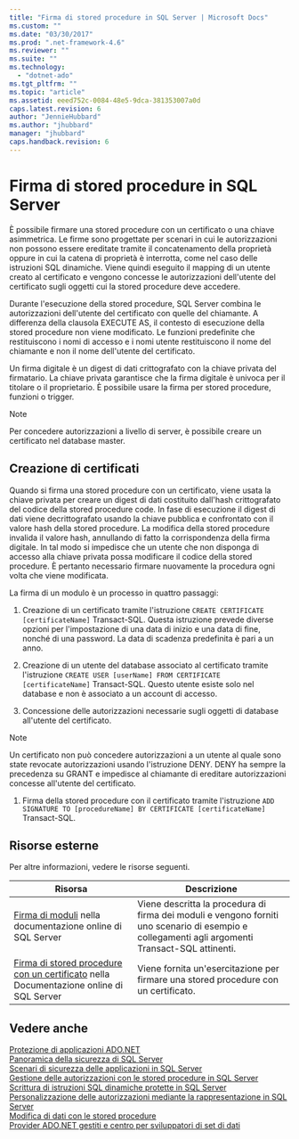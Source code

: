 ```yaml
---
title: "Firma di stored procedure in SQL Server | Microsoft Docs"
ms.custom: ""
ms.date: "03/30/2017"
ms.prod: ".net-framework-4.6"
ms.reviewer: ""
ms.suite: ""
ms.technology: 
  - "dotnet-ado"
ms.tgt_pltfrm: ""
ms.topic: "article"
ms.assetid: eeed752c-0084-48e5-9dca-381353007a0d
caps.latest.revision: 6
author: "JennieHubbard"
ms.author: "jhubbard"
manager: "jhubbard"
caps.handback.revision: 6
---
```

# Firma di stored procedure in SQL Server
È possibile firmare una stored procedure con un certificato o una chiave asimmetrica.  Le firme sono progettate per scenari in cui le autorizzazioni non possono essere ereditate tramite il concatenamento della proprietà oppure in cui la catena di proprietà è interrotta, come nel caso delle istruzioni SQL dinamiche.  Viene quindi eseguito il mapping di un utente creato al certificato e vengono concesse le autorizzazioni dell'utente del certificato sugli oggetti cui la stored procedure deve accedere.  
  
 Durante l'esecuzione della stored procedure, SQL Server combina le autorizzazioni dell'utente del certificato con quelle del chiamante.  A differenza della clausola EXECUTE AS, il contesto di esecuzione della stored procedure non viene modificato.  Le funzioni predefinite che restituiscono i nomi di accesso e i nomi utente restituiscono il nome del chiamante e non il nome dell'utente del certificato.  
  
 Un firma digitale è un digest di dati crittografato con la chiave privata del firmatario.  La chiave privata garantisce che la firma digitale è univoca per il titolare o il proprietario.  È possibile usare la firma per stored procedure, funzioni o trigger.  
  
> [!NOTE]
>  Per concedere autorizzazioni a livello di server, è possibile creare un certificato nel database master.  
  
## Creazione di certificati  
 Quando si firma una stored procedure con un certificato, viene usata la chiave privata per creare un digest di dati costituito dall'hash crittografato del codice della stored procedure code.  In fase di esecuzione il digest di dati viene decrittografato usando la chiave pubblica e confrontato con il valore hash della stored procedure.  La modifica della stored procedure invalida il valore hash, annullando di fatto la corrispondenza della firma digitale.  In tal modo si impedisce che un utente che non disponga di accesso alla chiave privata possa modificare il codice della stored procedure.  È pertanto necessario firmare nuovamente la procedura ogni volta che viene modificata.  
  
 La firma di un modulo è un processo in quattro passaggi:  
  
1.  Creazione di un certificato tramite l'istruzione `CREATE CERTIFICATE [certificateName]` Transact\-SQL.  Questa istruzione prevede diverse opzioni per l'impostazione di una data di inizio e una data di fine, nonché di una password.  La data di scadenza predefinita è pari a un anno.  
  
2.  Creazione di un utente del database associato al certificato tramite l'istruzione `CREATE USER [userName] FROM CERTIFICATE [certificateName]` Transact\-SQL.  Questo utente esiste solo nel database e non è associato a un account di accesso.  
  
3.  Concessione delle autorizzazioni necessarie sugli oggetti di database all'utente del certificato.  
  
> [!NOTE]
>  Un certificato non può concedere autorizzazioni a un utente al quale sono state revocate autorizzazioni usando l'istruzione DENY.  DENY ha sempre la precedenza su GRANT e impedisce al chiamante di ereditare autorizzazioni concesse all'utente del certificato.  
  
1.  Firma della stored procedure con il certificato tramite l'istruzione `ADD SIGNATURE TO [procedureName] BY CERTIFICATE [certificateName]` Transact\-SQL.  
  
## Risorse esterne  
 Per altre informazioni, vedere le risorse seguenti.  
  
|Risorsa|Descrizione|  
|-------------|-----------------|  
|[Firma di moduli](http://go.microsoft.com/fwlink/?LinkId=98590) nella documentazione online di SQL Server|Viene descritta la procedura di firma dei moduli e vengono forniti uno scenario di esempio e collegamenti agli argomenti Transact\-SQL attinenti.|  
|[Firma di stored procedure con un certificato](http://msdn.microsoft.com/library/bb283630.aspx) nella Documentazione online di SQL Server|Viene fornita un'esercitazione per firmare una stored procedure con un certificato.|  
  
## Vedere anche  
 [Protezione di applicazioni ADO.NET](../../../../../docs/framework/data/adonet/securing-ado-net-applications.md)   
 [Panoramica della sicurezza di SQL Server](../../../../../docs/framework/data/adonet/sql/overview-of-sql-server-security.md)   
 [Scenari di sicurezza delle applicazioni in SQL Server](../../../../../docs/framework/data/adonet/sql/application-security-scenarios-in-sql-server.md)   
 [Gestione delle autorizzazioni con le stored procedure in SQL Server](../../../../../docs/framework/data/adonet/sql/managing-permissions-with-stored-procedures-in-sql-server.md)   
 [Scrittura di istruzioni SQL dinamiche protette in SQL Server](../../../../../docs/framework/data/adonet/sql/writing-secure-dynamic-sql-in-sql-server.md)   
 [Personalizzazione delle autorizzazioni mediante la rappresentazione in SQL Server](../../../../../docs/framework/data/adonet/sql/customizing-permissions-with-impersonation-in-sql-server.md)   
 [Modifica di dati con le stored procedure](../../../../../docs/framework/data/adonet/modifying-data-with-stored-procedures.md)   
 [Provider ADO.NET gestiti e centro per sviluppatori di set di dati](http://go.microsoft.com/fwlink/?LinkId=217917)
